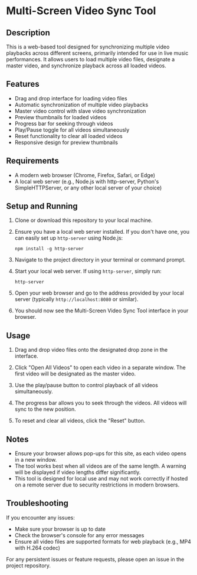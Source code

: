 # Multi-Screen Video Sync Tool

## Description

This is a web-based tool designed for synchronizing multiple video playbacks across different screens, primarily intended for use in live music performances. It allows users to load multiple video files, designate a master video, and synchronize playback across all loaded videos.

## Features

- Drag and drop interface for loading video files
- Automatic synchronization of multiple video playbacks
- Master video control with slave video synchronization
- Preview thumbnails for loaded videos
- Progress bar for seeking through videos
- Play/Pause toggle for all videos simultaneously
- Reset functionality to clear all loaded videos
- Responsive design for preview thumbnails

## Requirements

- A modern web browser (Chrome, Firefox, Safari, or Edge)
- A local web server (e.g., Node.js with http-server, Python's SimpleHTTPServer, or any other local server of your choice)

## Setup and Running

1. Clone or download this repository to your local machine.

2. Ensure you have a local web server installed. If you don't have one, you can easily set up `http-server` using Node.js:
   
   ```
   npm install -g http-server
   ```

3. Navigate to the project directory in your terminal or command prompt.

4. Start your local web server. If using `http-server`, simply run:
   
   ```
   http-server
   ```

5. Open your web browser and go to the address provided by your local server (typically `http://localhost:8080` or similar).

6. You should now see the Multi-Screen Video Sync Tool interface in your browser.

## Usage

1. Drag and drop video files onto the designated drop zone in the interface.

2. Click "Open All Videos" to open each video in a separate window. The first video will be designated as the master video.

3. Use the play/pause button to control playback of all videos simultaneously.

4. The progress bar allows you to seek through the videos. All videos will sync to the new position.

5. To reset and clear all videos, click the "Reset" button.

## Notes

- Ensure your browser allows pop-ups for this site, as each video opens in a new window.
- The tool works best when all videos are of the same length. A warning will be displayed if video lengths differ significantly.
- This tool is designed for local use and may not work correctly if hosted on a remote server due to security restrictions in modern browsers.

## Troubleshooting

If you encounter any issues:
- Make sure your browser is up to date
- Check the browser's console for any error messages
- Ensure all video files are supported formats for web playback (e.g., MP4 with H.264 codec)

For any persistent issues or feature requests, please open an issue in the project repository.

